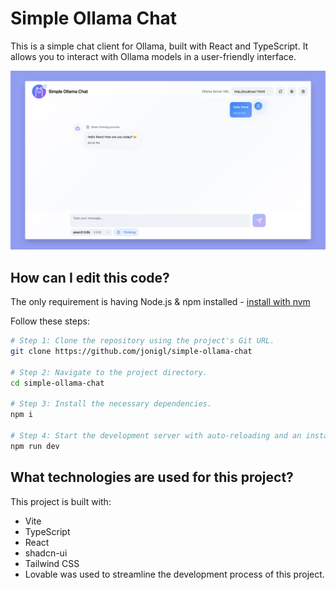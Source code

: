 # Simple Ollama Chat

This is a simple chat client for Ollama, built with React and TypeScript. It allows you to interact with Ollama models in a user-friendly interface.

![Screenshot](misc/simple-ollama-chat-screenshot-light.jpg)

## How can I edit this code?

The only requirement is having Node.js & npm installed - [install with nvm](https://github.com/nvm-sh/nvm#installing-and-updating)

Follow these steps:

```sh
# Step 1: Clone the repository using the project's Git URL.
git clone https://github.com/jonigl/simple-ollama-chat

# Step 2: Navigate to the project directory.
cd simple-ollama-chat

# Step 3: Install the necessary dependencies.
npm i

# Step 4: Start the development server with auto-reloading and an instant preview.
npm run dev
```

## What technologies are used for this project?

This project is built with:

- Vite
- TypeScript
- React
- shadcn-ui
- Tailwind CSS
- Lovable was used to streamline the development process of this project.
